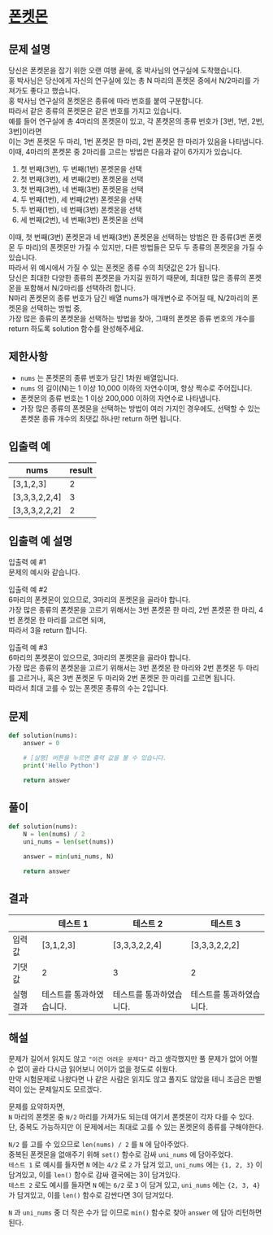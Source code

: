# [폰켓몬](https://school.programmers.co.kr/learn/courses/30/lessons/1845)

## 문제 설명

당신은 폰켓몬을 잡기 위한 오랜 여행 끝에, 홍 박사님의 연구실에 도착했습니다.<br>
홍 박사님은 당신에게 자신의 연구실에 있는 총 N 마리의 폰켓몬 중에서 N/2마리를 가져가도 좋다고 했습니다.<br>
홍 박사님 연구실의 폰켓몬은 종류에 따라 번호를 붙여 구분합니다.<br>
따라서 같은 종류의 폰켓몬은 같은 번호를 가지고 있습니다.<br>
예를 들어 연구실에 총 4마리의 폰켓몬이 있고, 각 폰켓몬의 종류 번호가 [3번, 1번, 2번, 3번]이라면<br>
이는 3번 폰켓몬 두 마리, 1번 폰켓몬 한 마리, 2번 폰켓몬 한 마리가 있음을 나타냅니다.<br>
이때, 4마리의 폰켓몬 중 2마리를 고르는 방법은 다음과 같이 6가지가 있습니다.

1. 첫 번째(3번), 두 번째(1번) 폰켓몬을 선택
2. 첫 번째(3번), 세 번째(2번) 폰켓몬을 선택
3. 첫 번째(3번), 네 번째(3번) 폰켓몬을 선택
4. 두 번째(1번), 세 번째(2번) 폰켓몬을 선택
5. 두 번째(1번), 네 번째(3번) 폰켓몬을 선택
6. 세 번째(2번), 네 번째(3번) 폰켓몬을 선택

이때, 첫 번째(3번) 폰켓몬과 네 번째(3번) 폰켓몬을 선택하는 방법은 한 종류(3번 폰켓몬 두 마리)의 폰켓몬만 가질 수 있지만, 다른 방법들은 모두 두 종류의 폰켓몬을 가질 수 있습니다.<br>
따라서 위 예시에서 가질 수 있는 폰켓몬 종류 수의 최댓값은 2가 됩니다.<br>
당신은 최대한 다양한 종류의 폰켓몬을 가지길 원하기 때문에, 최대한 많은 종류의 폰켓몬을 포함해서 N/2마리를 선택하려 합니다.<br>
N마리 폰켓몬의 종류 번호가 담긴 배열 nums가 매개변수로 주어질 때, N/2마리의 폰켓몬을 선택하는 방법 중,<br>
가장 많은 종류의 폰켓몬을 선택하는 방법을 찾아, 그때의 폰켓몬 종류 번호의 개수를 return 하도록 solution 함수를 완성해주세요.

## 제한사항

- `nums` 는 폰켓몬의 종류 번호가 담긴 1차원 배열입니다.
- `nums` 의 길이(N)는 1 이상 10,000 이하의 자연수이며, 항상 짝수로 주어집니다.
- 폰켓몬의 종류 번호는 1 이상 200,000 이하의 자연수로 나타냅니다.
- 가장 많은 종류의 폰켓몬을 선택하는 방법이 여러 가지인 경우에도, 선택할 수 있는 폰켓몬 종류 개수의 최댓값 하나만 return 하면 됩니다.

## 입출력 예

| nums          | result |
| ------------- | ------ |
| [3,1,2,3]     | 2      |
| [3,3,3,2,2,4] | 3      |
| [3,3,3,2,2,2] | 2      |

## 입출력 예 설명

입출력 예 #1<br>
문제의 예시와 같습니다.

입출력 예 #2<br>
6마리의 폰켓몬이 있으므로, 3마리의 폰켓몬을 골라야 합니다.<br>
가장 많은 종류의 폰켓몬을 고르기 위해서는 3번 폰켓몬 한 마리, 2번 폰켓몬 한 마리, 4번 폰켓몬 한 마리를 고르면 되며,<br>
따라서 3을 return 합니다.

입출력 예 #3<br>
6마리의 폰켓몬이 있으므로, 3마리의 폰켓몬을 골라야 합니다.<br>
가장 많은 종류의 폰켓몬을 고르기 위해서는 3번 폰켓몬 한 마리와 2번 폰켓몬 두 마리를 고르거나, 혹은 3번 폰켓몬 두 마리와 2번 폰켓몬 한 마리를 고르면 됩니다.<br>
따라서 최대 고를 수 있는 폰켓몬 종류의 수는 2입니다.

## 문제

```python
def solution(nums):
    answer = 0

    # [실행] 버튼을 누르면 출력 값을 볼 수 있습니다.
    print('Hello Python')

    return answer
```

## 풀이

```python
def solution(nums):
    N = len(nums) / 2
    uni_nums = len(set(nums))

    answer = min(uni_nums, N)

    return answer
```

## 결과

|           | 테스트 1                 | 테스트 2                 | 테스트 3                 |
| --------- | ------------------------ | ------------------------ | ------------------------ |
| 입력값    | [3,1,2,3]                | [3,3,3,2,2,4]            | [3,3,3,2,2,2]            |
| 기댓값    | 2                        | 3                        | 2                        |
| 실행 결과 | 테스트를 통과하였습니다. | 테스트를 통과하였습니다. | 테스트를 통과하였습니다. |

## 해설

문제가 길어서 읽지도 않고 `"이건 어려운 문제다"` 라고 생각했지만 풀 문제가 없어 어쩔 수 없이 골라 다시금 읽어보니 어이가 없을 정도로 쉬웠다.<br>
만약 시험문제로 나왔다면 나 같은 사람은 읽지도 않고 풀지도 않았을 테니 조금은 판별력이 있는 문제일지도 모르겠다.

문제를 요약하자면,<br>
`N` 마리의 폰켓몬 중 `N/2` 마리를 가져가도 되는데 여기서 폰켓몬이 각자 다를 수 있다.<br>
단, 중복도 가능하지만 이 문제에서는 최대로 고를 수 있는 폰켓몬의 종류를 구해야한다.

`N/2` 를 고를 수 있으므로 `len(nums) / 2` 를 `N` 에 담아주었다.<br>
중복된 폰켓몬을 없애주기 위해 `set()` 함수로 감싸 `uni_nums` 에 담아주었다.<br>
`테스트 1` 로 예시를 들자면 `N` 에는 `4/2` 로 `2` 가 담겨 있고, `uni_nums` 에는 `{1, 2, 3}` 이 담겨있고, 이를 `len()` 함수로 감싸 결국에는 3이 담겨있다. <br>
`테스트 2` 로도 예시를 들자면 `N` 에는 `6/2` 로 `3` 이 담겨 있고, `uni_nums` 에는 `{2, 3, 4}` 가 담겨있고, 이를 `len()` 함수로 감싼다면 3이 담겨있다.<br>

`N` 과 `uni_nums` 중 더 작은 수가 답 이므로 `min()` 함수로 찾아 `answer` 에 담아 리턴하면 된다.

